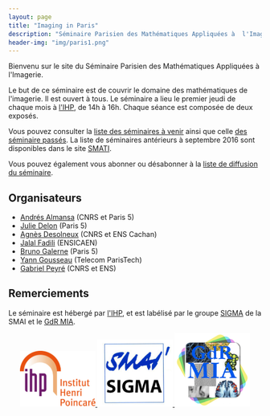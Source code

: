 ```yaml
---
layout: page
title: "Imaging in Paris"
description: "Séminaire Parisien des Mathématiques Appliquées à  l'Imagerie"
header-img: "img/paris1.png"
---
```


Bienvenu sur le site du Séminaire Parisien des Mathématiques Appliquées à l'Imagerie.

Le but de ce séminaire est de couvrir le domaine des mathématiques de l'imagerie. Il est ouvert à tous. Le séminaire a lieu le premier jeudi de chaque mois à [l'IHP](venir/), de 14h à 16h. Chaque séance est composée de deux exposés.

Vous pouvez consulter la [liste des séminaires à venir](next/) ainsi que celle [des séminaire passés](past/). La liste de séminaires antérieurs à septembre 2016 sont disponibles dans le site [SMATI](https://smati.wp.imt.fr/).

Vous pouvez également vous abonner ou désabonner à la [liste de diffusion du séminaire](https://listes.telecom-paristech.fr/mailman/listinfo/imaging-in-paris).


Organisateurs
-----

- [Andrés Almansa](http://perso.telecom-paristech.fr/~almansa/HomePage/) (CNRS et Paris 5)
- [Julie Delon](https://delon.wp.mines-telecom.fr/) (Paris 5)
- [Agnès Desolneux](http://desolneux.perso.math.cnrs.fr/) (CNRS et ENS Cachan)
- [Jalal Fadili](https://fadili.users.greyc.fr/) (ENSICAEN)
- [Bruno Galerne](http://www.math-info.univ-paris5.fr/~bgalerne/) (Paris 5)
- [Yann Gousseau](http://perso.telecom-paristech.fr/~gousseau/) (Telecom ParisTech)
- [Gabriel Peyré](http://www.gpeyre.com) (CNRS et ENS)


Remerciements
-----

Le séminaire est hébergé par [l'IHP](http://www.ihp.fr), et est labélisé par le groupe [SIGMA](http://smai.emath.fr/spip.php?article406) de la SMAI et le [GdR MIA](gdr-mia.math.cnrs.fr).

<p align="center">

<a href="http://www.ihp.fr">
<img width="150" src="img/logo-ihp.jpg"/>
</a>

<a href="http://smai.emath.fr/spip.php?article406">
<img width="150" src="img/logo-sigma.jpg"/>
</a>

<a href="https://fadili.users.greyc.fr/mia/">
<img width="150" src="img/logo-mia.jpg"/>
</a>

</p>
